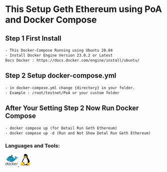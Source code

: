 # This Setup Geth Ethereum using PoA and Docker Compose

## Step 1 First Install
    - This Docker-Compose Running using Ubuntu 20.04
    - Install Docker Engine Version 23.0.2 or Latest
    Docs Docker : https://docs.docker.com/engine/install/ubuntu/

## Step 2 Setup docker-compose.yml
    - in docker-compose.yml change {directory} in your folder.
    - Example : /root/testnet/PoA or your custom folder

## After Your Setting Step 2 Now Run Docker Compose
    - docker compose up (for Detail Run Geth Ethereum)
    - docker compose up -d (Run and Not Show Detal Run Geth Ethereum)

<h3 align="left">Languages and Tools:</h3>
<p align="left"> <a href="https://www.docker.com/" target="_blank" rel="noreferrer"> <img src="https://raw.githubusercontent.com/devicons/devicon/master/icons/docker/docker-original-wordmark.svg" alt="docker" width="40" height="40"/> </a> <a href="https://www.linux.org/" target="_blank" rel="noreferrer"> <img src="https://raw.githubusercontent.com/devicons/devicon/master/icons/linux/linux-original.svg" alt="linux" width="40" height="40"/> </a> </p>
